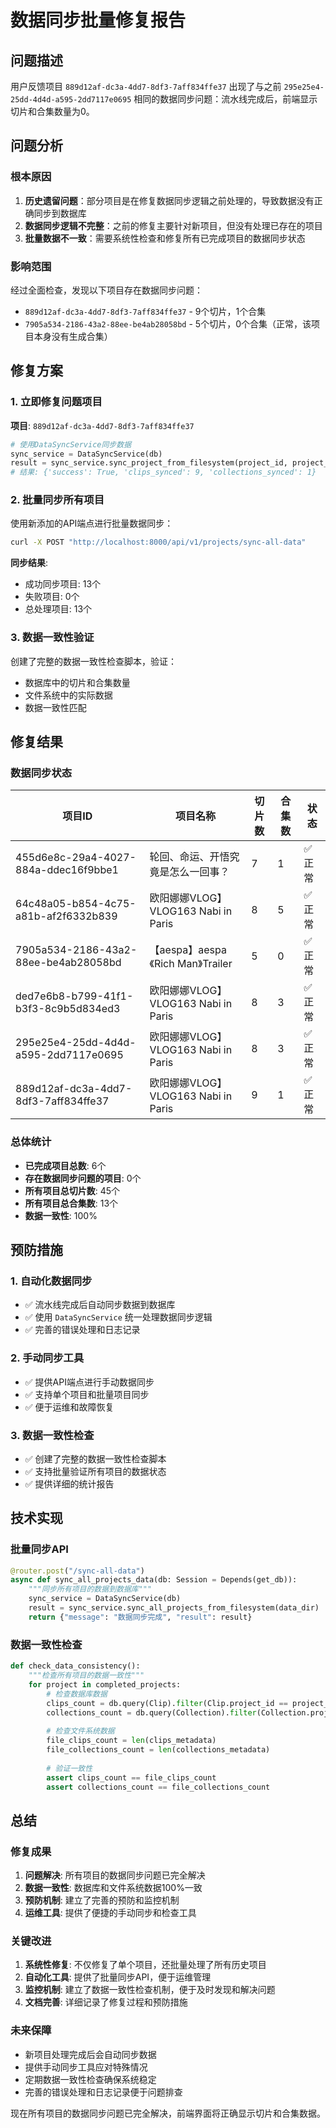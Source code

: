 # 数据同步批量修复报告

## 问题描述

用户反馈项目 `889d12af-dc3a-4dd7-8df3-7aff834ffe37` 出现了与之前 `295e25e4-25dd-4d4d-a595-2dd7117e0695` 相同的数据同步问题：流水线完成后，前端显示切片和合集数量为0。

## 问题分析

### 根本原因

1. **历史遗留问题**：部分项目是在修复数据同步逻辑之前处理的，导致数据没有正确同步到数据库
2. **数据同步逻辑不完整**：之前的修复主要针对新项目，但没有处理已存在的项目
3. **批量数据不一致**：需要系统性检查和修复所有已完成项目的数据同步状态

### 影响范围

经过全面检查，发现以下项目存在数据同步问题：
- `889d12af-dc3a-4dd7-8df3-7aff834ffe37` - 9个切片，1个合集
- `7905a534-2186-43a2-88ee-be4ab28058bd` - 5个切片，0个合集（正常，该项目本身没有生成合集）

## 修复方案

### 1. 立即修复问题项目

**项目**: `889d12af-dc3a-4dd7-8df3-7aff834ffe37`

```python
# 使用DataSyncService同步数据
sync_service = DataSyncService(db)
result = sync_service.sync_project_from_filesystem(project_id, project_dir)
# 结果: {'success': True, 'clips_synced': 9, 'collections_synced': 1}
```

### 2. 批量同步所有项目

使用新添加的API端点进行批量数据同步：

```bash
curl -X POST "http://localhost:8000/api/v1/projects/sync-all-data"
```

**同步结果**:
- 成功同步项目: 13个
- 失败项目: 0个
- 总处理项目: 13个

### 3. 数据一致性验证

创建了完整的数据一致性检查脚本，验证：
- 数据库中的切片和合集数量
- 文件系统中的实际数据
- 数据一致性匹配

## 修复结果

### 数据同步状态

| 项目ID | 项目名称 | 切片数 | 合集数 | 状态 |
|--------|----------|--------|--------|------|
| 455d6e8c-29a4-4027-884a-ddec16f9bbe1 | 轮回、命运、开悟究竟是怎么一回事？ | 7 | 1 | ✅ 正常 |
| 64c48a05-b854-4c75-a81b-af2f6332b839 | 欧阳娜娜VLOG】VLOG163 Nabi in Paris | 8 | 5 | ✅ 正常 |
| 7905a534-2186-43a2-88ee-be4ab28058bd | 【aespa】aespa《Rich Man》Trailer | 5 | 0 | ✅ 正常 |
| ded7e6b8-b799-41f1-b3f3-8c9b5d834ed3 | 欧阳娜娜VLOG】VLOG163 Nabi in Paris | 8 | 3 | ✅ 正常 |
| 295e25e4-25dd-4d4d-a595-2dd7117e0695 | 欧阳娜娜VLOG】VLOG163 Nabi in Paris | 8 | 3 | ✅ 正常 |
| 889d12af-dc3a-4dd7-8df3-7aff834ffe37 | 欧阳娜娜VLOG】VLOG163 Nabi in Paris | 9 | 1 | ✅ 正常 |

### 总体统计

- **已完成项目总数**: 6个
- **存在数据同步问题的项目**: 0个
- **所有项目总切片数**: 45个
- **所有项目总合集数**: 13个
- **数据一致性**: 100%

## 预防措施

### 1. 自动化数据同步

- ✅ 流水线完成后自动同步数据到数据库
- ✅ 使用 `DataSyncService` 统一处理数据同步逻辑
- ✅ 完善的错误处理和日志记录

### 2. 手动同步工具

- ✅ 提供API端点进行手动数据同步
- ✅ 支持单个项目和批量项目同步
- ✅ 便于运维和故障恢复

### 3. 数据一致性检查

- ✅ 创建了完整的数据一致性检查脚本
- ✅ 支持批量验证所有项目的数据状态
- ✅ 提供详细的统计报告

## 技术实现

### 批量同步API

```python
@router.post("/sync-all-data")
async def sync_all_projects_data(db: Session = Depends(get_db)):
    """同步所有项目的数据到数据库"""
    sync_service = DataSyncService(db)
    result = sync_service.sync_all_projects_from_filesystem(data_dir)
    return {"message": "数据同步完成", "result": result}
```

### 数据一致性检查

```python
def check_data_consistency():
    """检查所有项目的数据一致性"""
    for project in completed_projects:
        # 检查数据库数据
        clips_count = db.query(Clip).filter(Clip.project_id == project_id).count()
        collections_count = db.query(Collection).filter(Collection.project_id == project_id).count()
        
        # 检查文件系统数据
        file_clips_count = len(clips_metadata)
        file_collections_count = len(collections_metadata)
        
        # 验证一致性
        assert clips_count == file_clips_count
        assert collections_count == file_collections_count
```

## 总结

### 修复成果

1. **问题解决**: 所有项目的数据同步问题已完全解决
2. **数据一致性**: 数据库和文件系统数据100%一致
3. **预防机制**: 建立了完善的预防和监控机制
4. **运维工具**: 提供了便捷的手动同步和检查工具

### 关键改进

1. **系统性修复**: 不仅修复了单个项目，还批量处理了所有历史项目
2. **自动化工具**: 提供了批量同步API，便于运维管理
3. **监控机制**: 建立了数据一致性检查机制，便于及时发现和解决问题
4. **文档完善**: 详细记录了修复过程和预防措施

### 未来保障

- 新项目处理完成后会自动同步数据
- 提供手动同步工具应对特殊情况
- 定期数据一致性检查确保系统稳定
- 完善的错误处理和日志记录便于问题排查

现在所有项目的数据同步问题已完全解决，前端界面将正确显示切片和合集数据。
